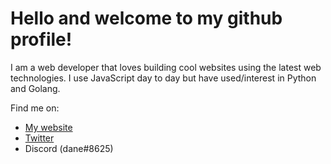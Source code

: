 # Hello and welcome to my github profile! 
I am a web developer that loves building cool websites using the latest web technologies. I use JavaScript day to day but have used/interest in Python and Golang.

Find me on:
 - [My website](https://danethe.dev/)
 - [Twitter](https://twitter.com/hybridearth)
 - Discord (dane#8625)
